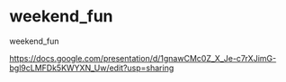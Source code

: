 # weekend_fun
weekend_fun

https://docs.google.com/presentation/d/1gnawCMc0Z_X_Je-c7rXJimG-bgl9cLMFDk5KWYXN_Uw/edit?usp=sharing
